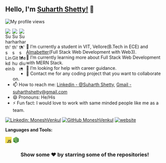 ## Hello, I'm [Suharth Shetty!](https://suharth.github.io/portfolio/) 👋

<p align="left"> <img src="https://komarev.com/ghpvc/?username=Suharth&color=000000&style=plastic" alt="My profile views" /> </p>


<a href="https://www.linkedin.com/in/suharth-shetty/" target="_blank">
  <img align="left" alt="Suharth's Linkdein" width="22px" src="https://cdn.jsdelivr.net/npm/simple-icons@v3/icons/linkedin.svg" />
</a>
<a href="https://github.com/Suharth" target="_blank">
  <img align="left" alt="Suharth's Github" width="22px" src="https://cdn.jsdelivr.net/npm/simple-icons@v3/icons/github.svg" />
</a>
<a href="https://medium.com/@suharthshetty" target="_blank">
  <img align="left" alt="Suharth's Medium" width="22px" src="https://cdn.jsdelivr.net/npm/simple-icons@3.13.0/icons/medium.svg"/>
</a>

<br/>
<br/>

- 🔭 I’m currently a student in VIT, Vellore(B.Tech in ECE) and [Almabetter](https://www.almabetter.com/)(Full Stack Web Development with Web3).
- 🌱 I’m currently learning more about Full Stack Web Development with MERN Stack.
- 🤔 I’m looking for help with career guidance.
- 💬 Contact me for any coding project that you want to collaborate on.
- 📫 How to reach me: [Linkedin - @Suharth Shetty](https://www.linkedin.com/in/suharth-shetty/), [Gmail - suharthshetty@gmail.com](mailto:suharthshetty@gmail.com)
- 😄 Pronouns: He/His
- ⚡ Fun fact: I would love to work with same minded people like me as a team.

[![Linkedin: MoneshVenkul](https://img.shields.io/badge/-MoneshVenkul-blue?style=flat-square&logo=Linkedin&logoColor=white&link=https://www.linkedin.com/in/monesh-venkul-vommi-8a80b6174/)](https://www.linkedin.com/in/monesh-venkul-vommi-8a80b6174/)
[![GitHub MoneshVenkul](https://img.shields.io/github/followers/iampawan?label=follow&style=social)](https://github.com/moneshvenkul)
[![website](https://img.shields.io/badge/PortfolioWebsite-MoneshVenkul.live-2648ff?style=flat-square&logo=google-chrome)](https://moneshvenkul.github.io/)


**Languages and Tools:**  

<code><img height="20" src="https://raw.githubusercontent.com/github/explore/80688e429a7d4ef2fca1e82350fe8e3517d3494d/topics/javascript/javascript.png"></code>
<code><img height="20" src="https://raw.githubusercontent.com/github/explore/80688e429a7d4ef2fca1e82350fe8e3517d3494d/topics/nodejs/nodejs.png"></code>    


<div align="center">

### Show some ❤️ by starring some of the repositories!

</div>

